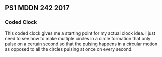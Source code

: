 ## PS1 MDDN 242 2017

### Coded Clock	

This coded clock gives me a starting point for my actual clock idea. I just need to see how to make multiple circles in a circle formation that only pulse on a certain second so that the pulsing happens in a circular motion as opposed to all the circles pulsing at once on every second.